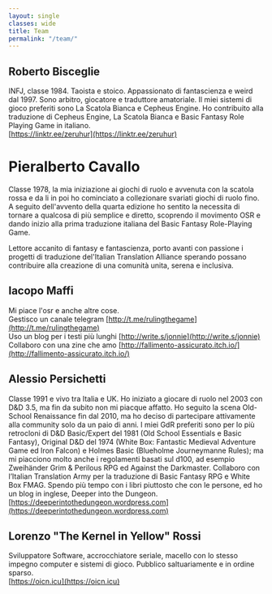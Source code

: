 ```yaml
---
layout: single
classes: wide
title: Team
permalink: "/team/"
---
```


## Roberto Bisceglie
INFJ, classe 1984. Taoista e stoico. Appassionato di fantascienza e weird dal 1997. Sono arbitro, giocatore e traduttore amatoriale. Il miei sistemi di gioco preferiti sono La Scatola Bianca e Cepheus Engine. Ho contribuito alla traduzione di Cepheus Engine, La Scatola Bianca e Basic Fantasy Role Playing Game in italiano.  
[https://linktr.ee/zeruhur](https://linktr.ee/zeruhur)

# Pieralberto Cavallo
Classe 1978, la mia iniziazione ai giochi di ruolo e avvenuta con la scatola rossa e da li in poi ho cominciato a collezionare svariati giochi di ruolo fino. A seguito dell'avvento della quarta edizione ho sentito la necessita di tornare a qualcosa di più semplice e diretto, scoprendo il movimento OSR e dando inizio alla prima traduzione italiana del Basic Fantasy Role-Playing Game.

Lettore accanito di fantasy e fantascienza, porto avanti con passione i progetti di traduzione del'Italian Translation Alliance sperando possano contribuire alla creazione di una comunità unita, serena e inclusiva.

## Iacopo Maffi
Mi piace l'osr e anche altre cose.  
Gestisco un canale telegram [http://t.me/rulingthegame](http://t.me/rulingthegame)  
Uso un blog per i testi più lunghi [http://write.s/jonnie](http://write.s/jonnie)  
Collaboro con una zine che amo [http://fallimento-assicurato.itch.io/](http://fallimento-assicurato.itch.io/) 

## Alessio Persichetti
Classe 1991 e vivo tra Italia e UK. Ho iniziato a giocare di ruolo nel 2003 con D&D 3.5, ma fin da subito non mi piacque affatto. Ho seguito la scena Old-School Renaissance fin dal 2010, ma ho deciso di partecipare attivamente alla community solo da un paio di anni. I miei GdR preferiti sono per lo più retrocloni di D&D Basic/Expert del 1981 (Old School Essentials e Basic Fantasy), Original D&D del 1974 (White Box: Fantastic Medieval Adventure Game ed Iron Falcon) e Holmes Basic (Blueholme Journeymanne Rules); ma mi piacciono molto anche i regolamenti basati sul d100, ad esempio Zweihänder Grim & Perilous RPG ed Against the Darkmaster. Collaboro con l’Italian Translation Army per la traduzione di Basic Fantasy RPG e White Box FMAG. Spendo più tempo con i libri piuttosto che con le persone, ed ho un blog in inglese, Deeper into the Dungeon.  
[https://deeperintothedungeon.wordpress.com](https://deeperintothedungeon.wordpress.com)

## Lorenzo "The Kernel in Yellow" Rossi
Sviluppatore Software, accrocchiatore seriale, macello con lo stesso impegno computer e sistemi di gioco. Pubblico saltuariamente e in ordine sparso.  
[https://oicn.icu](https://oicn.icu)